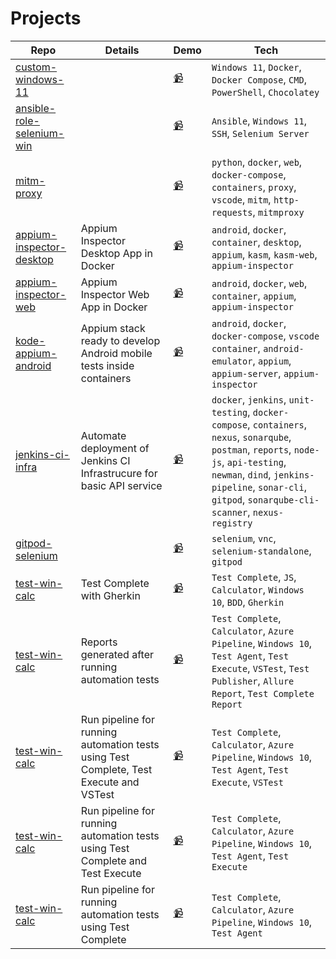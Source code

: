 # Projects

| Repo | Details | Demo | Tech |
| -----|---------|------|------|
|[custom-windows-11](https://github.com/prmiguel/custom-windows-11)||[:video_camera:](https://prmiguel.github.io/media/2f08541a-966c-4111-af67-3cfcfdb86b37.gif)|`Windows 11`, `Docker`, `Docker Compose`, `CMD`, `PowerShell`, `Chocolatey`|
|[ansible-role-selenium-win](https://github.com/prmiguel/ansible-role-selenium-win)||[:video_camera:](https://prmiguel.github.io/media/81a5c898-28fa-4ebc-ae51-fce1a4f11298.gif)|`Ansible`, `Windows 11`, `SSH`, `Selenium Server`|
|[mitm-proxy](https://github.com/prmiguel/mitm-proxy)||[:video_camera:](https://prmiguel.github.io/media/8276a4be-0047-4af6-81f4-d38bb1868b87.gif)|`python`, `docker`, `web`, `docker-compose`, `containers`, `proxy`, `vscode`, `mitm`, `http-requests`, `mitmproxy`|
|[appium-inspector-desktop](https://github.com/prmiguel/appium-inspector-desktop)|Appium Inspector Desktop App in Docker|[:video_camera:](https://prmiguel.github.io/media/cbf3832a-9e5a-4482-981d-186e0b9bba44.gif)|`android`, `docker`, `container`, `desktop`, `appium`, `kasm`, `kasm-web`, `appium-inspector`|
|[appium-inspector-web](https://github.com/prmiguel/appium-inspector-web)|Appium Inspector Web App in Docker|[:video_camera:](https://prmiguel.github.io/media/6f251816-eddc-485a-baad-e095e95b545e.gif)|`android`, `docker`, `web`, `container`, `appium`, `appium-inspector`|
|[kode-appium-android](https://github.com/prmiguel/kode-appium-android)|Appium stack ready to develop Android mobile tests inside containers|[:video_camera:](https://prmiguel.github.io/media/.gif)|`android`, `docker`, `docker-compose`, `vscode container`, `android-emulator`, `appium`, `appium-server`, `appium-inspector`|
|[jenkins-ci-infra](https://github.com/prmiguel/PIN1_)|Automate deployment of Jenkins CI Infrastrucure for basic API service|[:video_camera:](https://prmiguel.github.io/media/7bce02bd-d2aa-4123-8f65-b2196dc8ab5a.gif)|`docker`, `jenkins`, `unit-testing`, `docker-compose`, `containers`, `nexus`, `sonarqube`, `postman`, `reports`, `node-js`, `api-testing`, `newman`, `dind`, `jenkins-pipeline`, `sonar-cli`, `gitpod`, `sonarqube-cli-scanner`, `nexus-registry`|
|[gitpod-selenium](https://github.com/prmiguel/gitpod-selenium)||[:video_camera:](https://prmiguel.github.io/media/7bf2ce42-5a13-431d-a97b-4290c0dd6696.gif)|`selenium`, `vnc`, `selenium-standalone`, `gitpod`|
|[test-win-calc](https://dev.azure.com/prmiguel/_git/test-calc)|Test Complete with Gherkin|[:video_camera:](https://prmiguel.github.io/media/1608c8b5-5628-41ca-ad10-8fafcd057f3a.gif)|`Test Complete`, `JS`, `Calculator`, `Windows 10`, `BDD`, `Gherkin`|
|[test-win-calc](https://dev.azure.com/prmiguel/_git/test-calc)|Reports generated after running automation tests|[:video_camera:](https://prmiguel.github.io/media/32d0ac8b-6628-43eb-8e36-ae50155f5abb.gif)|`Test Complete`, `Calculator`, `Azure Pipeline`, `Windows 10`, `Test Agent`, `Test Execute`, `VSTest`, `Test Publisher`, `Allure Report`, `Test Complete Report`|
|[test-win-calc](https://dev.azure.com/prmiguel/_git/test-calc)|Run pipeline for running automation tests using Test Complete, Test Execute and VSTest|[:video_camera:](https://prmiguel.github.io/media/aaf682ca-a4ae-425f-890a-782833cd4e7c.gif)|`Test Complete`, `Calculator`, `Azure Pipeline`, `Windows 10`, `Test Agent`, `Test Execute`, `VSTest`|
|[test-win-calc](https://dev.azure.com/prmiguel/_git/test-calc)|Run pipeline for running automation tests using Test Complete and Test Execute|[:video_camera:](https://prmiguel.github.io/media/e4996141-7f23-44ec-99f9-5aa43ae746d5.gif)|`Test Complete`, `Calculator`, `Azure Pipeline`, `Windows 10`, `Test Agent`, `Test Execute`|
|[test-win-calc](https://dev.azure.com/prmiguel/_git/test-calc)|Run pipeline for running automation tests using Test Complete|[:video_camera:](https://prmiguel.github.io/media/f97d9e0f-c3c5-4f24-b2b1-353679383868.gif)|`Test Complete`, `Calculator`, `Azure Pipeline`, `Windows 10`, `Test Agent`|
